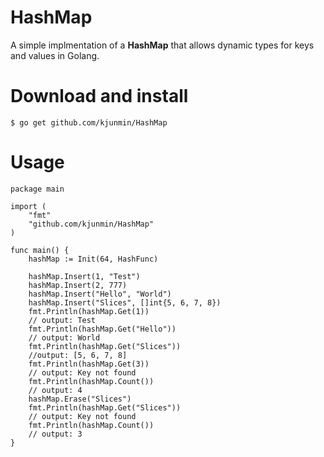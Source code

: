 # HashMap 
 A simple implmentation of a <b>HashMap</b> that allows dynamic types for keys and values in Golang.

# Download and install
```
$ go get github.com/kjunmin/HashMap
```

# Usage
```
package main

import (
    "fmt"
    "github.com/kjunmin/HashMap"
)

func main() {
	hashMap := Init(64, HashFunc)

	hashMap.Insert(1, "Test")
	hashMap.Insert(2, 777)
	hashMap.Insert("Hello", "World")
	hashMap.Insert("Slices", []int{5, 6, 7, 8})
	fmt.Println(hashMap.Get(1))
	// output: Test
	fmt.Println(hashMap.Get("Hello"))
	// output: World
	fmt.Println(hashMap.Get("Slices"))
	//output: [5, 6, 7, 8]
	fmt.Println(hashMap.Get(3))
	// output: Key not found
	fmt.Println(hashMap.Count())
	// output: 4
	hashMap.Erase("Slices")
	fmt.Println(hashMap.Get("Slices"))
	// output: Key not found
	fmt.Println(hashMap.Count())
	// output: 3
}
```